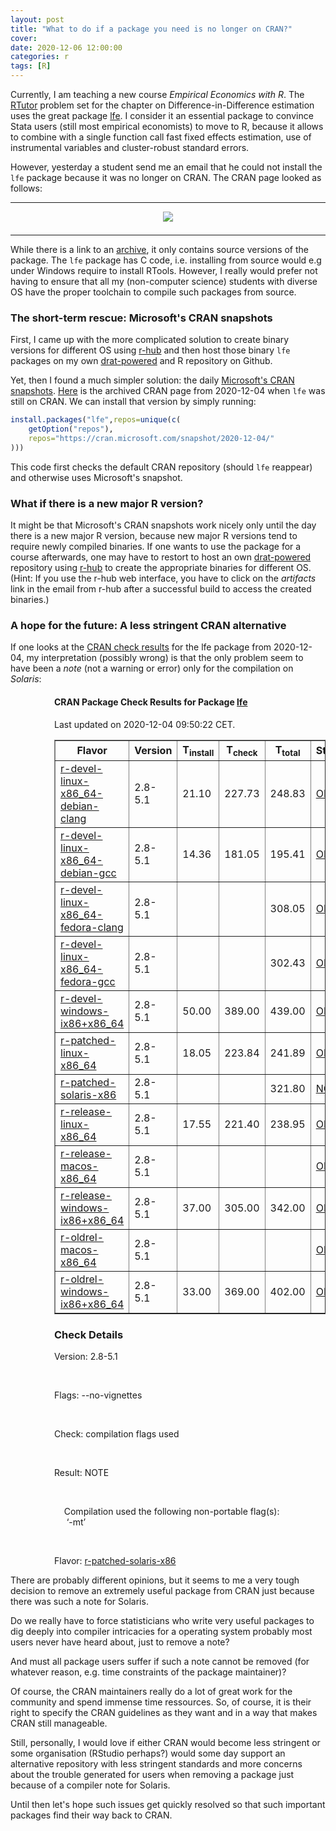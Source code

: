 ```yaml
---
layout: post
title: "What to do if a package you need is no longer on CRAN?"
cover: 
date: 2020-12-06 12:00:00
categories: r
tags: [R]
---
```


Currently, I am teaching a new course *Empirical Economics with R*. The [RTutor](https://github.com/skranz/RTutor) problem set for the chapter on Difference-in-Difference estimation uses the great package [lfe](https://cran.r-project.org/web/packages/lfe/index.html). I consider it an essential package to convince Stata users (still most empirical economists) to move to R, because it allows to combine with a single function call fast fixed effects estimation, use of instrumental variables and cluster-robust standard errors. 

However, yesterday a student send me an email that he could not install the `lfe` package because it was no longer on CRAN. The CRAN page looked as follows:

<hr>
<center>
<img src="http://skranz.github.io/images/cran/lfe_missing.PNG" style="max-width: 100%; margin-bottom: 0.5em;">
</center>
<hr>

While there is a link to an [archive](https://cran.r-project.org/src/contrib/Archive/lfe/), it only contains source versions of the package. The `lfe` package has C code, i.e. installing from source would e.g under Windows require to install RTools. However, I really would prefer not having to ensure that all my (non-computer science) students with diverse OS have the proper toolchain to compile such packages from source.

### The short-term rescue: Microsoft's CRAN snapshots

First, I came up with the more complicated solution to create binary versions for different OS using [r-hub](https://builder.r-hub.io/) and then host those binary `lfe` packages on my own [drat-powered](https://cran.r-project.org/web/packages/drat/index.html) and R repository on Github.

Yet, then I found a much simpler solution: the daily [Microsoft's CRAN snapshots](https://blog.revolutionanalytics.com/2019/05/cran-snapshots-and-you.html). [Here](https://mran.microsoft.com/snapshot/2020-12-04/web/packages/lfe/index.html) is the archived CRAN page from 2020-12-04 when `lfe` was still on CRAN. We can install that version by simply running:


```r
install.packages("lfe",repos=unique(c(
    getOption("repos"),
    repos="https://cran.microsoft.com/snapshot/2020-12-04/"
)))
```

This code first checks the default CRAN repository (should `lfe` reappear) and otherwise uses Microsoft's snapshot.

### What if there is a new major R version?

It might be that Microsoft's CRAN snapshots work nicely only until the day there is a new major R version, because new major R versions tend to require newly compiled binaries. If one wants to use the package for a course afterwards, one may have to restort to host an own [drat-powered](https://cran.r-project.org/web/packages/drat/index.html) repository using [r-hub](https://builder.r-hub.io/) to create the appropriate binaries for different OS. (Hint: If you use the r-hub web interface, you have to click on the *artifacts* link in the email from r-hub after a successful build to access the created binaries.)

### A hope for the future: A less stringent CRAN alternative

If one looks at the [CRAN check results](https://cran-archive.r-project.org/web/checks/2020/2020-12-04_check_results_lfe.html) for the lfe package from 2020-12-04, my interpretation (possibly wrong) is that the only problem seem to have been a *note* (not a warning or error) only for the compilation on *Solaris*:

<div style="margin-left: 5em">
<h4>CRAN Package Check Results for Package <a href="../packages/lfe/index.html"> lfe </a> </h4>
<p>
Last updated on 2020-12-04 09:50:22 CET.
</p>
<table border="1" summary="CRAN check results for package lfe">
<tr> <th> Flavor </th> <th> Version </th> <th> T<sub>install</sub> </th> <th> T<sub>check</sub> </th> <th> T<sub>total</sub> </th> <th> Status </th> <th> Flags </th> </tr>
<tr> <td>  <a href="check_flavors.html#r-devel-linux-x86_64-debian-clang"> r-devel-linux-x86_64-debian-clang </a> </td> <td> 2.8-5.1 </td> <td class="r"> 21.10 </td> <td class="r"> 227.73 </td> <td class="r"> 248.83 </td> <td> <a href="https://www.R-project.org/nosvn/R.check/r-devel-linux-x86_64-debian-clang/lfe-00check.html"><span class="check_ok">OK</span></a> </td> <td>  </td> </tr>
<tr> <td>  <a href="check_flavors.html#r-devel-linux-x86_64-debian-gcc"> r-devel-linux-x86_64-debian-gcc </a> </td> <td> 2.8-5.1 </td> <td class="r"> 14.36 </td> <td class="r"> 181.05 </td> <td class="r"> 195.41 </td> <td> <a href="https://www.R-project.org/nosvn/R.check/r-devel-linux-x86_64-debian-gcc/lfe-00check.html"><span class="check_ok">OK</span></a> </td> <td>  </td> </tr>
<tr> <td>  <a href="check_flavors.html#r-devel-linux-x86_64-fedora-clang"> r-devel-linux-x86_64-fedora-clang </a> </td> <td> 2.8-5.1 </td> <td class="r">  </td> <td class="r">  </td> <td class="r"> 308.05 </td> <td> <a href="https://www.R-project.org/nosvn/R.check/r-devel-linux-x86_64-fedora-clang/lfe-00check.html"><span class="check_ok">OK</span></a> </td> <td>  </td> </tr>
<tr> <td>  <a href="check_flavors.html#r-devel-linux-x86_64-fedora-gcc"> r-devel-linux-x86_64-fedora-gcc </a> </td> <td> 2.8-5.1 </td> <td class="r">  </td> <td class="r">  </td> <td class="r"> 302.43 </td> <td> <a href="https://www.R-project.org/nosvn/R.check/r-devel-linux-x86_64-fedora-gcc/lfe-00check.html"><span class="check_ok">OK</span></a> </td> <td>  </td> </tr>
<tr> <td>  <a href="check_flavors.html#r-devel-windows-ix86_x86_64"> r-devel-windows-ix86+x86_64 </a> </td> <td> 2.8-5.1 </td> <td class="r"> 50.00 </td> <td class="r"> 389.00 </td> <td class="r"> 439.00 </td> <td> <a href="https://www.R-project.org/nosvn/R.check/r-devel-windows-ix86+x86_64/lfe-00check.html"><span class="check_ok">OK</span></a> </td> <td>  </td> </tr>
<tr> <td>  <a href="check_flavors.html#r-patched-linux-x86_64"> r-patched-linux-x86_64 </a> </td> <td> 2.8-5.1 </td> <td class="r"> 18.05 </td> <td class="r"> 223.84 </td> <td class="r"> 241.89 </td> <td> <a href="https://www.R-project.org/nosvn/R.check/r-patched-linux-x86_64/lfe-00check.html"><span class="check_ok">OK</span></a> </td> <td>  </td> </tr>
<tr> <td>  <a href="check_flavors.html#r-patched-solaris-x86"> r-patched-solaris-x86 </a> </td> <td> 2.8-5.1 </td> <td class="r">  </td> <td class="r">  </td> <td class="r"> 321.80 </td> <td> <a href="https://www.R-project.org/nosvn/R.check/r-patched-solaris-x86/lfe-00check.html">NOTE</a> </td> <td> --no-vignettes </td> </tr>
<tr> <td>  <a href="check_flavors.html#r-release-linux-x86_64"> r-release-linux-x86_64 </a> </td> <td> 2.8-5.1 </td> <td class="r"> 17.55 </td> <td class="r"> 221.40 </td> <td class="r"> 238.95 </td> <td> <a href="https://www.R-project.org/nosvn/R.check/r-release-linux-x86_64/lfe-00check.html"><span class="check_ok">OK</span></a> </td> <td>  </td> </tr>
<tr> <td>  <a href="check_flavors.html#r-release-macos-x86_64"> r-release-macos-x86_64 </a> </td> <td> 2.8-5.1 </td> <td class="r">  </td> <td class="r">  </td> <td class="r">  </td> <td> <a href="https://www.R-project.org/nosvn/R.check/r-release-macos-x86_64/lfe-00check.html"><span class="check_ok">OK</span></a> </td> <td>  </td> </tr>
<tr> <td>  <a href="check_flavors.html#r-release-windows-ix86_x86_64"> r-release-windows-ix86+x86_64 </a> </td> <td> 2.8-5.1 </td> <td class="r"> 37.00 </td> <td class="r"> 305.00 </td> <td class="r"> 342.00 </td> <td> <a href="https://www.R-project.org/nosvn/R.check/r-release-windows-ix86+x86_64/lfe-00check.html"><span class="check_ok">OK</span></a> </td> <td>  </td> </tr>
<tr> <td>  <a href="check_flavors.html#r-oldrel-macos-x86_64"> r-oldrel-macos-x86_64 </a> </td> <td> 2.8-5.1 </td> <td class="r">  </td> <td class="r">  </td> <td class="r">  </td> <td> <a href="https://www.R-project.org/nosvn/R.check/r-oldrel-macos-x86_64/lfe-00check.html"><span class="check_ok">OK</span></a> </td> <td>  </td> </tr>
<tr> <td>  <a href="check_flavors.html#r-oldrel-windows-ix86_x86_64"> r-oldrel-windows-ix86+x86_64 </a> </td> <td> 2.8-5.1 </td> <td class="r"> 33.00 </td> <td class="r"> 369.00 </td> <td class="r"> 402.00 </td> <td> <a href="https://www.R-project.org/nosvn/R.check/r-oldrel-windows-ix86+x86_64/lfe-00check.html"><span class="check_ok">OK</span></a> </td> <td>  </td> </tr>
</table>
<h3>Check Details</h3>

<p>

Version: 2.8-5.1


<br/>

Flags: --no-vignettes


<br/>

Check: compilation flags used


<br/>

Result: NOTE


<br/>

&nbsp;&nbsp;&nbsp;&nbsp;Compilation used the following non-portable flag(s):<br/>
&nbsp;&nbsp;&nbsp;&nbsp;  ‘-mt’

<br/>

Flavor: <a href="https://www.r-project.org/nosvn/R.check/r-patched-solaris-x86/lfe-00check.html">r-patched-solaris-x86</a>

</p>
</div>

There are probably different opinions, but it seems to me a very tough decision to remove an extremely useful package from CRAN just because there was such a note for Solaris.

Do we really have to force statisticians who write very useful packages to dig deeply into compiler intricacies for a operating system probably most users never have heard about, just to remove a note?

And must all package users suffer if such a note cannot be removed (for whatever reason, e.g. time constraints of the package maintainer)?

Of course, the CRAN maintainers really do a lot of great work for the community and spend immense time ressources. So, of course, it is their right to specify the CRAN guidelines as they want and in a way that makes CRAN still manageable.

Still, personally, I would love if either CRAN would become less stringent or some organisation (RStudio perhaps?) would some day support an alternative repository with less stringent standards and more concerns about the trouble generated for users when removing a package just because of a compiler note for Solaris.

Until then let's hope such issues get quickly resolved so that such important packages find their way back to CRAN. 
